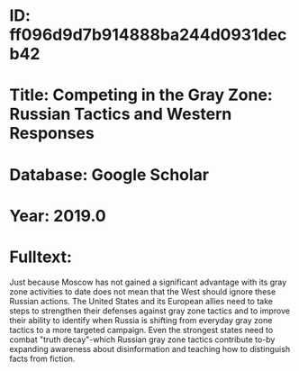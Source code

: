 # ID: ff096d9d7b914888ba244d0931decb42
# Title: Competing in the Gray Zone: Russian Tactics and Western Responses
# Database: Google Scholar
# Year: 2019.0
# Fulltext:
Just because Moscow has not gained a significant advantage with its gray zone activities to date does not mean that the West should ignore these Russian actions.
The United States and its European allies need to take steps to strengthen their defenses against gray zone tactics and to improve their ability to identify when Russia is shifting from everyday gray zone tactics to a more targeted campaign.
Even the strongest states need to combat "truth decay"-which Russian gray zone tactics contribute to-by expanding awareness about disinformation and teaching how to distinguish facts from fiction.